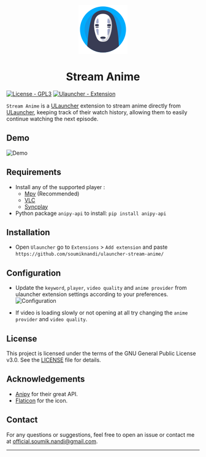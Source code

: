 <p align="center">
  <img src="images/icon.png" alt="Icon"/>
</p>

<h1 align="center">Stream Anime</h1>

[![License - GPL3](https://img.shields.io/badge/License-GPL3-2ea44f)](./LICENSE.md)
[![Ulauncher - Extension](https://img.shields.io/badge/Ulauncher-Extension-2ea44f)](https://ext.ulauncher.io/-/github-soumiknandi-ulauncher-stream-anime)

`Stream Anime` is a [ULauncher](https://ulauncher.io/) extension to stream anime directly from [ULauncher](https://ulauncher.io/), keeping track of their watch history, allowing them to easily continue watching the next episode.

## Demo
![Demo](https://github.com/user-attachments/assets/510fc413-b578-4734-a2de-b1f61f69cfbd)
 
## Requirements
- Install any of the supported player :
  - [Mpv](https://mpv.io) (Recommended)
  - [VLC](https://www.videolan.org/)
  - [Syncplay](https://syncplay.pl)
- Python  package `anipy-api` to install: ```pip install anipy-api```

## Installation
- Open `Ulauncher` go to `Extensions` > `Add extension` and paste ```https://github.com/soumiknandi/ulauncher-stream-anime/```

## Configuration
- Update the `keyword`, `player`, `video quality` and `anime provider` from ulauncher extension settings according to your preferences. ![Configuration](https://github.com/user-attachments/assets/adf71496-6f6d-4aa8-abb2-514d4e4aaf1c)

- If video is loading slowly or not opening at all try changing the `anime provider` and `video quality`.

## License
This project is licensed under the terms of the GNU General Public License v3.0. See the [LICENSE](./LICENSE.md) file for details.

## Acknowledgements
- [Anipy](https://github.com/sdaqo/anipy-clianipy) for their great API.
- [Flaticon](https://www.flaticon.com/free-icon/face_15427945) for the icon.

## Contact
For any questions or suggestions, feel free to open an issue or contact me at [official.soumik.nandi@gmail.com](mailto:official.soumik.nandi@gmail.com).

---

